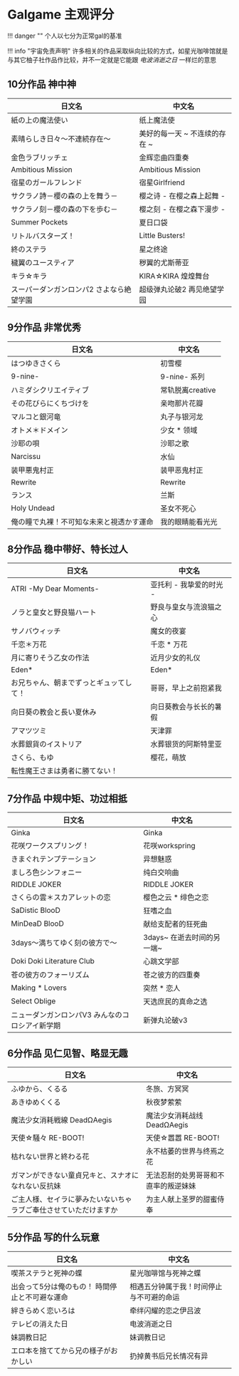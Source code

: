 
# Galgame 主观评分

!!! danger ""
	个人以七分为正常gal的基准

!!! info "宇宙免责声明"
	许多相关的作品采取纵向比较的方式，如星光咖啡馆就是与其它柚子社作品作比较，并不一定就是它能跟 *电波消逝之日* 一样烂的意思 

## 10分作品 神中神

| 日文名                   | 中文名               |
| --------------------- | ----------------- |
| 紙の上の魔法使い              | 纸上魔法使             |
| 素晴らしき日々～不連続存在～        | 美好的每一天 ~ 不连续的存在 ~ |
| 金色ラブリッチェ              | 金辉恋曲四重奏           |
| Ambitious Mission     | Ambitious Mission |
| 宿星のガールフレンド            | 宿星Girlfriend      |
| サクラノ詩－櫻の森の上を舞う－       | 樱之诗 - 在樱之森上起舞 -   |
| サクラノ刻－櫻の森の下を歩む－       | 樱之刻 - 在樱之森下漫步 -   |
| Summer Pockets        | 夏日口袋              |
| リトルバスターズ！             | Little Busters!   |
| 終のステラ<br>             | 星之终途              |
| 穢翼のユースティア             | 秽翼的尤斯蒂亚           |
| キラ☆キラ                 | KIRA☆KIRA 煌煌舞台    |
| スーパーダンガンロンパ2 さよなら絶望学園 | 超级弹丸论破2 再见绝望学园    |


## 9分作品 非常优秀

| 日文名                  | 中文名          |
| -------------------- | ------------ |
| はつゆきさくら              | 初雪樱          |
| 9-nine-              | 9-nine- 系列   |
| ハミダシクリエイティブ          | 常轨脱离creative |
| その花びらにくちづけを          | 亲吻那片花瓣       |
| マルコと銀河竜              | 丸子与银河龙       |
| オトメ＊ドメイン             | 少女 * 领域      |
| 沙耶の唄                 | 沙耶之歌         |
| Narcissu             | 水仙           |
| 装甲悪鬼村正               | 装甲恶鬼村正       |
| Rewrite              | Rewrite      |
| ランス                  | 兰斯           |
| Holy Undead          | 圣女不死心        |
| 俺の瞳で丸裸！不可知な未来と視透かす運命 | 我的眼睛能看光光     |

## 8分作品 稳中带好、特长过人

| 日文名                    | 中文名            |
| ---------------------- | -------------- |
| ATRI -My Dear Moments- | 亚托利 - 我挚爱的时光 - |
| ノラと皇女と野良猫ハート           | 野良与皇女与流浪猫之心    |
| サノバウィッチ                | 魔女的夜宴          |
| 千恋＊万花                  | 千恋 * 万花        |
| 月に寄りそう乙女の作法            | 近月少女的礼仪        |
| Eden*                  | Eden*          |
| お兄ちゃん、朝までずっとギュッてして！    | 哥哥，早上之前抱紧我     |
| 向日葵の教会と長い夏休み           | 向日葵教会与长长的暑假    |
| アマツツミ                  | 天津罪            |
| 水葬銀貨のイストリア             | 水葬银货的阿斯特里亚     |
| さくら、もゆ                 | 樱花，萌放          |
| 転性魔王さまは勇者に勝てない！        |                |

## 7分作品 中规中矩、功过相抵

| 日文名                       | 中文名               |     |
| ------------------------- | ----------------- | --- |
| Ginka                     | Ginka             |     |
| 花咲ワークスプリング！               | 花咲workspring      |     |
| きまぐれテンプテーション              | 异想魅惑              |     |
| ましろ色シンフォニー                | 纯白交响曲             |     |
| RIDDLE JOKER              | RIDDLE JOKER      |     |
| さくらの雲＊スカアレットの恋            | 樱色之云 * 绯色之恋       |     |
| SaDistic BlooD            | 狂嗜之血              |     |
| MinDeaD BlooD             | 献给支配者的狂死曲         |     |
| 3days～満ちてゆく刻の彼方で～         | 3days~ 在逝去时间的另一端~ |     |
| Doki Doki Literature Club | 心跳文学部             |     |
| 苍の彼方のフォーリズム               | 苍之彼方的四重奏          |     |
| Making * Lovers           | 突然 * 恋人           |     |
| Select Oblige             | 天选庶民的真命之选         |     |
| ニューダンガンロンパV3 みんなのコロシアイ新学期 | 新弹丸论破v3           |     |

## 6分作品 见仁见智、略显无趣

| 日文名                              | 中文名                 |
| -------------------------------- | ------------------- |
| ふゆから、くるる                         | 冬旅、方冥冥              |
| あきゆめくくる                          | 秋夜梦萦萦               |
| 魔法少女消耗戦線 DeadΩAegis              | 魔法少女消耗战线 DeadΩAegis |
| 天使☆騒々 RE-BOOT!                   | 天使☆嚣嚣 RE-BOOT!      |
| 枯れない世界と終わる花                      | 永不枯萎的世界与终焉之花        |
| ガマンができない童貞兄キと、スナオになれない反抗妹        | 无法忍耐的处男哥哥和不直率的叛逆妹妹  |
| ご主人様、セイラに夢みたいないちゃラブご奉仕させていただけますか | 为主人献上圣罗的甜蜜侍奉        |

## 5分作品 写的什么玩意

| 日文名                      | 中文名                  |
| ------------------------ | -------------------- |
| 喫茶ステラと死神の蝶               | 星光咖啡馆与死神之蝶           |
| 出会って5分は俺のもの！ 時間停止と不可避な運命 | 相遇五分钟属于我！时间停止与不可避的命运 |
| 絆きらめく恋いろは                | 牵绊闪耀的恋之伊吕波           |
| テレビの消えた日                 | 电波消逝之日               |
| 妹調教日記                    | 妹调教日记                |
| エロ本を捨ててから兄の様子がおかしい       | 扔掉黄书后兄长情况有异          |
